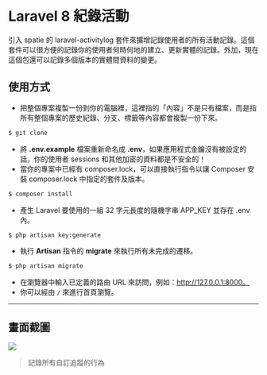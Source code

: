 # Laravel 8 紀錄活動

引入 spatie 的 laravel-activitylog 套件來擴增記錄使用者的所有活動記錄。這個套件可以很方便的記錄你的使用者何時何地的建立、更新實體的記錄。外加，現在這個包還可以記錄多個版本的實體間資料的變更。

## 使用方式
- 把整個專案複製一份到你的電腦裡，這裡指的「內容」不是只有檔案，而是指所有整個專案的歷史紀錄、分支、標籤等內容都會複製一份下來。
```sh
$ git clone
```
- 將 __.env.example__ 檔案重新命名成 __.env__，如果應用程式金鑰沒有被設定的話，你的使用者 sessions 和其他加密的資料都是不安全的！
- 當你的專案中已經有 composer.lock，可以直接執行指令以讓 Composer 安裝 composer.lock 中指定的套件及版本。
```sh
$ composer install
```
- 產⽣ Laravel 要使用的一組 32 字元長度的隨機字串 APP_KEY 並存在 .env 內。
```sh
$ php artisan key:generate
```
- 執行 __Artisan__ 指令的 __migrate__ 來執行所有未完成的遷移。
```sh
$ php artisan migrate
```
- 在瀏覽器中輸入已定義的路由 URL 來訪問，例如：http://127.0.0.1:8000。
- 你可以經由 `/` 來進行首頁瀏覽。

----

## 畫面截圖
![](https://imgur.com/crGK4wi)
> 記錄所有自訂追蹤的行為
